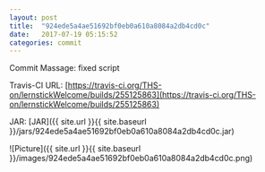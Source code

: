 ```yaml
---
layout: post
title:  "924ede5a4ae51692bf0eb0a610a8084a2db4cd0c"
date:   2017-07-19 05:15:52
categories: commit
---
```


Commit Massage: fixed script  

Travis-CI URL: [https://travis-ci.org/THS-on/lernstickWelcome/builds/255125863](https://travis-ci.org/THS-on/lernstickWelcome/builds/255125863)

JAR: [JAR]({{ site.url }}{{ site.baseurl }}/jars/924ede5a4ae51692bf0eb0a610a8084a2db4cd0c.jar)

![Picture]({{ site.url }}{{ site.baseurl }}/images/924ede5a4ae51692bf0eb0a610a8084a2db4cd0c.png)

